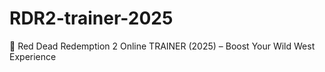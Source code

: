 # RDR2-trainer-2025
🤠 Red Dead Redemption 2 Online TRAINER (2025) – Boost Your Wild West Experience
